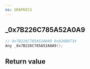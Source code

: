 ```yaml
---
ns: GRAPHICS
---
```

## _0x7B226C785A52A0A9

```c
// 0x7B226C785A52A0A9 0x926B8734
Any _0x7B226C785A52A0A9();
```


## Return value

